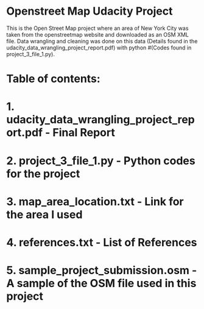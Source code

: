 # Openstreet Map Udacity Project

This is the Open Street Map project where an area of New York City was taken from the openstreetmap website and downloaded as an OSM XML
file. Data wrangling and cleaning was done on this data (Details found in the udacity_data_wrangling_project_report.pdf) with python #(Codes found in project_3_file_1.py).

# Table of contents:

# 1. udacity_data_wrangling_project_report.pdf - Final Report
# 2. project_3_file_1.py - Python codes for the project
# 3. map_area_location.txt - Link for the area I used
# 4. references.txt - List of References
# 5. sample_project_submission.osm - A sample of the OSM file used in this project
